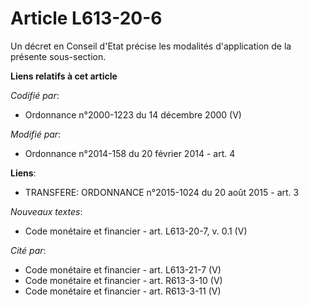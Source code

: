 # Article L613-20-6

Un décret en Conseil d'Etat précise les modalités d'application de la présente sous-section.

**Liens relatifs à cet article**

_Codifié par_:

  - Ordonnance n°2000-1223 du 14 décembre 2000 (V)

_Modifié par_:

  - Ordonnance n°2014-158 du 20 février 2014 - art. 4

**Liens**:

  - TRANSFERE: ORDONNANCE n°2015-1024 du 20 août 2015 - art. 3

_Nouveaux textes_:

  - Code monétaire et financier - art. L613-20-7, v. 0.1 (V)

_Cité par_:

  - Code monétaire et financier - art. L613-21-7 (V)
  - Code monétaire et financier - art. R613-3-10 (V)
  - Code monétaire et financier - art. R613-3-11 (V)
